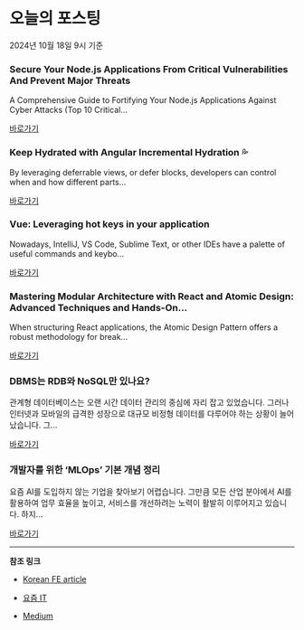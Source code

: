 # 오늘의 포스팅 
2024년 10월 18일 9시 기준 

### Secure Your Node.js Applications From Critical Vulnerabilities And Prevent Major Threats 

 A Comprehensive Guide to Fortifying Your Node.js Applications Against Cyber Attacks (Top 10 Critical... 

 [바로가기](https://medium.com/m/signin?actionUrl=https%3A%2F%2Fmedium.com%2F_%2Fbookmark%2Fp%2F3906f35111c6&operation=register&redirect=https%3A%2F%2Fkuldeepyadavky.medium.com%2Fsecure-your-node-js-applications-from-critical-vulnerabilities-and-prevent-major-threats-3906f35111c6&source=------javascript---0-84----------javascript------bookmark_preview----fc6a0390_c11f_4f61_bd8b_086785c7a42e-------) 

### Keep Hydrated with Angular Incremental Hydration 💦 

 By leveraging deferrable views, or defer blocks, developers can control when and how different parts... 

 [바로가기](https://medium.com/m/signin?actionUrl=https%3A%2F%2Fmedium.com%2F_%2Fbookmark%2Fp%2F0eb139aea78d&operation=register&redirect=https%3A%2F%2Fmedium.com%2F%40awaisshaikh94%2Fkeep-hydrated-with-angular-incremental-hydration-0eb139aea78d&source=------typescript---0-84----------typescript------bookmark_preview----1dbe1426_fded_4a9c_a8f6_03d5883f5cd5-------) 

### Vue: Leveraging hot keys in your application 

 Nowadays, IntelliJ, VS Code, Sublime Text, or other IDEs have a palette of useful commands and keybo... 

 [바로가기](https://medium.com/m/signin?actionUrl=https%3A%2F%2Fmedium.com%2F_%2Fbookmark%2Fp%2F104513df88da&operation=register&redirect=https%3A%2F%2Fmedium.com%2F%40ho.thdung%2Fvue-leveraging-hot-keys-in-your-application-104513df88da&source=------frontend---0-84----------frontend------bookmark_preview----5be3649d_6a64_44a7_aec9_e2665413e972-------) 

### Mastering Modular Architecture with React and Atomic Design: Advanced Techniques and Hands-On… 

 When structuring React applications, the Atomic Design Pattern offers a robust methodology for break... 

 [바로가기](https://medium.com/m/signin?actionUrl=https%3A%2F%2Fmedium.com%2F_%2Fbookmark%2Fp%2F93e649654a06&operation=register&redirect=https%3A%2F%2Fmedium.com%2F%40abdulnasirolcan%2Fmastering-modular-architecture-with-react-and-atomic-design-advanced-techniques-and-hands-on-93e649654a06&source=------reactjs---0-84----------reactjs------bookmark_preview----79834387_e483_4ff5_8754_f1ffa0de169c-------) 

### DBMS는 RDB와 NoSQL만 있나요? 

 관계형 데이터베이스는 오랜 시간 데이터 관리의 중심에 자리 잡고 있었습니다. 그러나 인터넷과 모바일의 급격한 성장으로 대규모 비정형 데이터를 다루어야 하는 상황이 늘어났습니다. 그... 

 [바로가기](https://yozm.wishket.com/magazine/detail/2806/) 

### 개발자를 위한 ‘MLOps’ 기본 개념 정리 

 요즘 AI를 도입하지 않는 기업을 찾아보기 어렵습니다. 그만큼 모든 산업 분야에서 AI를 활용하여 업무 효율을 높이고, 서비스를 개선하려는 노력이 활발히 이루어지고 있습니다. 하지... 

 [바로가기](https://yozm.wishket.com/magazine/detail/2805/) 

---

**참조 링크**

- [Korean FE article](https://kofearticle.substack.com) 

- [요즘 IT](https://yozm.wishket.com/magazine) 

- [Medium](https://medium.com) 

